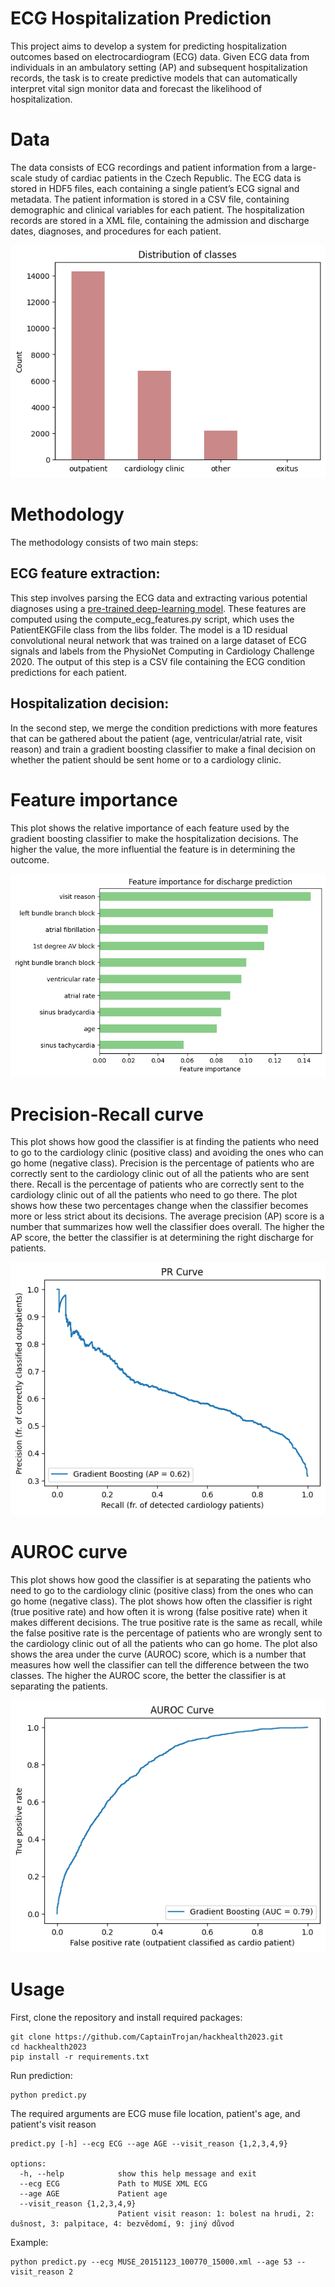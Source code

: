 # ECG Hospitalization Prediction
This project aims to develop a system for predicting hospitalization outcomes based on electrocardiogram (ECG) data. Given ECG data from individuals in an ambulatory setting (AP) and subsequent hospitalization records, the task is to create predictive models that can automatically interpret vital sign monitor data and forecast the likelihood of hospitalization.

# Data
The data consists of ECG recordings and patient information from a large-scale study of cardiac patients in the Czech Republic. The ECG data is stored in HDF5 files, each containing a single patient’s ECG signal and metadata. The patient information is stored in a CSV file, containing demographic and clinical variables for each patient. The hospitalization records are stored in a XML file, containing the admission and discharge dates, diagnoses, and procedures for each patient.

![distribution](images/classdistribution.png)

# Methodology
The methodology consists of two main steps:

## ECG feature extraction: 
This step involves parsing the ECG data and extracting various potential diagnoses using a [pre-trained deep-learning model](https://github.com/antonior92/automatic-ecg-diagnosis). These features are computed using the compute_ecg_features.py script, which uses the PatientEKGFile class from the libs folder. The model is a 1D residual convolutional neural network that was trained on a large dataset of ECG signals and labels from the PhysioNet Computing in Cardiology Challenge 2020. The output of this step is a CSV file containing the ECG condition predictions for each patient. 

## Hospitalization decision: 
In the second step, we merge the condition predictions with more features that can be gathered about the patient (age, ventricular/atrial rate, visit reason) and train a gradient boosting classifier to make a final decision on whether the patient should be sent home or to a cardiology clinic.

# Feature importance
This plot shows the relative importance of each feature used by the gradient boosting classifier to make the hospitalization decisions. The higher the value, the more influential the feature is in determining the outcome. 

![importance](images/featimport.png)

# Precision-Recall curve
This plot shows how good the classifier is at finding the patients who need to go to the cardiology clinic (positive class) and avoiding the ones who can go home (negative class). Precision is the percentage of patients who are correctly sent to the cardiology clinic out of all the patients who are sent there. Recall is the percentage of patients who are correctly sent to the cardiology clinic out of all the patients who need to go there. The plot shows how these two percentages change when the classifier becomes more or less strict about its decisions. The average precision (AP) score is a number that summarizes how well the classifier does overall. The higher the AP score, the better the classifier is at determining the right discharge for patients.

![pr](images/pr.png)

# AUROC curve
This plot shows how good the classifier is at separating the patients who need to go to the cardiology clinic (positive class) from the ones who can go home (negative class). The plot shows how often the classifier is right (true positive rate) and how often it is wrong (false positive rate) when it makes different decisions. The true positive rate is the same as recall, while the false positive rate is the percentage of patients who are wrongly sent to the cardiology clinic out of all the patients who can go home. The plot also shows the area under the curve (AUROC) score, which is a number that measures how well the classifier can tell the difference between the two classes. The higher the AUROC score, the better the classifier is at separating the patients.

![auc](images/auroc.png)

# Usage
First, clone the repository and install required packages:

```
git clone https://github.com/CaptainTrojan/hackhealth2023.git
cd hackhealth2023
pip install -r requirements.txt
```

Run prediction:
```
python predict.py
```

The required arguments are ECG muse file location, patient's age, and patient's visit reason
```
predict.py [-h] --ecg ECG --age AGE --visit_reason {1,2,3,4,9}

options:
  -h, --help            show this help message and exit
  --ecg ECG             Path to MUSE XML ECG
  --age AGE             Patient age
  --visit_reason {1,2,3,4,9}
                        Patient visit reason: 1: bolest na hrudi, 2: dušnost, 3: palpitace, 4: bezvědomí, 9: jiný důvod
```

Example:

```
python predict.py --ecg MUSE_20151123_100770_15000.xml --age 53 --visit_reason 2
```
